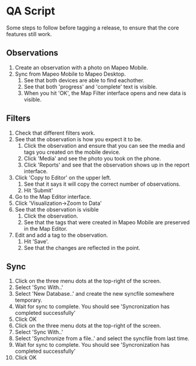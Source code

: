# QA Script

Some steps to follow before tagging a release, to ensure that the core features still work.

## Observations
1. Create an observation with a photo on Mapeo Mobile.
2. Sync from Mapeo Mobile to Mapeo Desktop.
    1. See that both devices are able to find eachother.
    2. See that both 'progress' and 'complete' text is visible.
    3. When you hit 'OK', the Map Filter interface opens and new data is visible.

## Filters
1. Check that different filters work.
2. See that the observation is how you expect it to be.
    1. Click the observation and ensure that you can see the media and tags you
    created on the mobile device.
    2. Click 'Media' and see the photo you took on the phone.
    3. Click 'Reports' and see that the observation shows up in the report
    interface.
3. Click 'Copy to Editor' on the upper left.
    1. See that it says it will copy the correct number of observations.
    2. Hit 'Submit'
4. Go to the Map Editor interface.
5. Click 'Visualization->Zoom to Data'
6. See that the observation is visible
    1. Click the observation.
    2. See that the tags that were created in Mapeo Mobile are preserved in the
    Map Editor.
7. Edit and add a tag to the observation.
    1. Hit 'Save'.
    2. See that the changes are reflected in the point.

## Sync
1. Click on the three menu dots at the top-right of the screen.
2. Select 'Sync With..'
3. Select 'New Database..' and create the new syncfile somewhere temporary.
4. Wait for sync to complete. You should see 'Syncronization has completed successfully'
5. Click OK
6. Click on the three menu dots at the top-right of the screen.
7. Select 'Sync With..'
8. Select 'Synchronize from a file..' and select the syncfile from last time.
9. Wait for sync to complete. You should see 'Syncronization has completed successfully'
10. Click OK

